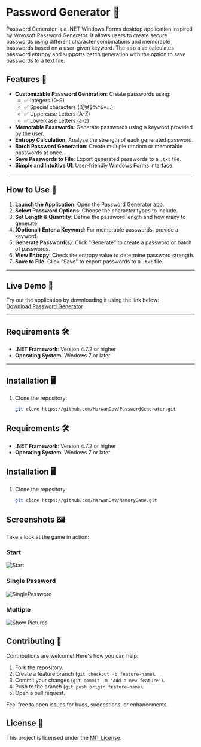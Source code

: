 # Password Generator 🔑

Password Generator is a .NET Windows Forms desktop application inspired by Vovosoft Password Generator. It allows users to create secure passwords using different character combinations and memorable passwords based on a user-given keyword. The app also calculates password entropy and supports batch generation with the option to save passwords to a text file.

## Features 🌟
- **Customizable Password Generation**: Create passwords using:  
  - ✅ Integers (0-9)  
  - ✅ Special characters (!@#$%^&*...)  
  - ✅ Uppercase Letters (A-Z)
  - ✅ Lowercase Letters (a-z) 
- **Memorable Passwords**: Generate passwords using a keyword provided by the user.  
- **Entropy Calculation**: Analyze the strength of each generated password.  
- **Batch Password Generation**: Create multiple random or memorable passwords at once.  
- **Save Passwords to File**: Export generated passwords to a `.txt` file.  
- **Simple and Intuitive UI**: User-friendly Windows Forms interface.

---

## How to Use 📖
1. **Launch the Application**: Open the Password Generator app.  
2. **Select Password Options**: Choose the character types to include.  
3. **Set Length & Quantity**: Define the password length and how many to generate.  
4. **(Optional) Enter a Keyword**: For memorable passwords, provide a keyword.  
5. **Generate Password(s)**: Click "Generate" to create a password or batch of passwords.  
6. **View Entropy**: Check the entropy value to determine password strength.  
7. **Save to File**: Click "Save" to export passwords to a `.txt` file.  

---

## Live Demo 🔗
Try out the application by downloading it using the link below:  
[Download Password Generator](https://drive.google.com/file/d/1BJu1ZQqjjSIt2uKG_dE-MBhwFFr_oLKh/view?usp=sharing)  

---

## Requirements 🛠️
- **.NET Framework**: Version 4.7.2 or higher  
- **Operating System**: Windows 7 or later  

---

## Installation 🖥️
1. Clone the repository:  
   ```bash
   git clone https://github.com/MarwanDev/PasswordGenerator.git


## Requirements 🛠️
- **.NET Framework**: Version 4.7.2 or higher  
- **Operating System**: Windows 7 or later  

## Installation 🖥️
1. Clone the repository:  
   ```bash
   git clone https://github.com/MarwanDev/MemoryGame.git

## Screenshots 🖼️
Take a look at the game in action:  

### Start
![Start](Screenshots/Start.JPG)  

### Single Password  
![SinglePassword](Screenshots/SinglePassword.JPG)  

### Multiple  
![Show Pictures](Screenshots/Multiple.JPG)


## Contributing 🤝
Contributions are welcome! Here's how you can help:  
1. Fork the repository.  
2. Create a feature branch (`git checkout -b feature-name`).  
3. Commit your changes (`git commit -m 'Add a new feature'`).  
4. Push to the branch (`git push origin feature-name`).  
5. Open a pull request.  

Feel free to open issues for bugs, suggestions, or enhancements.

## License 📜
This project is licensed under the [MIT License](LICENSE).  
